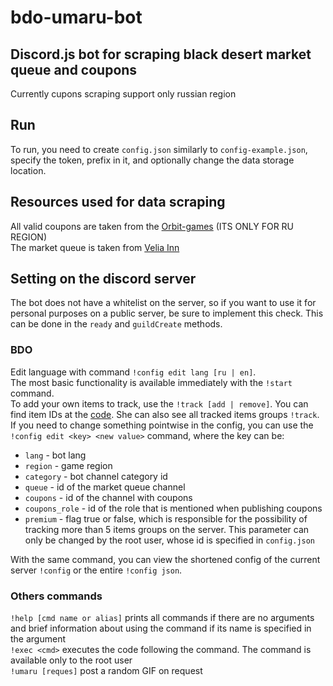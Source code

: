 # bdo-umaru-bot
## Discord.js bot for scraping black desert market queue and coupons
  Сurrently cupons scraping support only russian region

## Run
  To run, you need to create `config.json` similarly to `config-example.json`, specify the token, prefix in it, and optionally change the data storage location.

## Resources used for data scraping
  All valid coupons are taken from the [Orbit-games](https://orbit-games.com/) (ITS ONLY FOR RU REGION)  
  The market queue is taken from [Velia Inn](https://veliainn.com/)  

## Setting on the discord server
  The bot does not have a whitelist on the server, so if you want to use it for personal purposes on a public server, be sure to implement this check. This can be done in the `ready` and `guildCreate` methods.
### BDO
  Edit language with command `!config edit lang [ru | en]`.  
  The most basic functionality is available immediately with the `!start` command.   
  To add your own items to track, use the `!track [add | remove]`. You can find item IDs at the [code](https://bdocodex.com/en/).
  She can also see all tracked items groups `!track`.  
  If you need to change something pointwise in the config, you can use the `!config edit <key> <new value>` command, where the key can be:
  - `lang` - bot lang
  - `region` - game region
  - `category` - bot channel category id
  - `queue` - id of the market queue channel
  - `coupons` - id of the channel with coupons
  - `coupons_role` - id of the role that is mentioned when publishing coupons
  - `premium` - flag true or false, which is responsible for the possibility of tracking more than 5 items groups on the server.
This parameter can only be changed by the root user, whose id is specified in `config.json`

With the same command, you can view the shortened config of the current server `!config` or the entire `!config json`.
### Others commands
`!help [cmd name or alias]` prints all commands if there are no arguments and brief information about using the command if its name is specified in the argument  
`!exec <cmd>` executes the code following the command. The command is available only to the root user  
`!umaru [reques]` post a random GIF on request  
  
  
